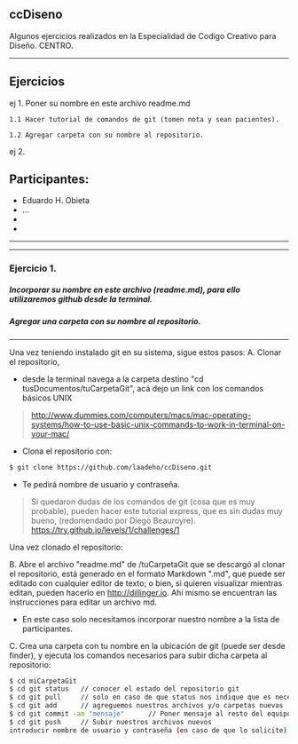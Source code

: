 ## ccDiseno

Algunos ejercicios realizados en la Especialidad de Codigo Creativo para Diseño. CENTRO.

_______________________________________
## Ejercicios 
 ej 1. Poner su nombre en este archivo readme.md

    1.1 Hacer tutorial de comandos de git (tomen nota y sean pacientes).

    1.2 Agregar carpeta con su nombre al repositorio.
 
 ej 2. 

## Participantes:

 - Eduardo H. Obieta
 - ...
 - 
 - 

_______

_______

### Ejercicio 1. 
##### Incorporar su nombre en este archivo (readme.md), para ello utilizaremos github desde la terminal.
##### Agregar una carpeta con su nombre al repositorio.
_______

 Una vez teniendo instalado git en su sistema, sigue estos pasos:
A. Clonar el repositorio, 
 * desde la terminal navega a la carpeta destino "cd tusDocumentos/tuCarpetaGit", acá dejo un link con los comandos básicos UNIX 

 > http://www.dummies.com/computers/macs/mac-operating-systems/how-to-use-basic-unix-commands-to-work-in-terminal-on-your-mac/
 -  Clona el repositorio con:
 
 ```sh
$ git clone https://github.com/laadeho/ccDiseno.git
```
 - Te pedirá nombre de usuario y contraseña. 

> Si quedaron dudas de los comandos de git (cosa que es muy probable), pueden hacer este tutorial express, que es sin dudas muy bueno, (redomendado por Diego Beauroyre). https://try.github.io/levels/1/challenges/1 

Una vez clonado el repositorio:

B. Abre el archivo "readme.md" de /tuCarpetaGit que se descargó al clonar el repositorio, está generado en el formato Markdown ".md", que puede ser editado con cualquier editor de texto; o bien, si quieren visualizar mientras editan, pueden hacerlo en http://dillinger.io. Ahí mismo se encuentran las instrucciones para editar un archivo md. 
 
-  En este caso solo necesitamos incorporar nuestro nombre a la lista de participantes.

C. Crea una carpeta con tu nombre en la ubicación de git (puede ser desde finder), y ejecuta los comandos necesarios para subir dicha carpeta al repositorio:

```sh
$ cd miCarpetaGit
$ cd git status   // conocer el estado del repositorio git
$ cd git pull     // solo en caso de que status nos indique que es necesario actualizar
$ cd git add      // agreguemos nuestros archivos y/o carpetas nuevas
$ cd git commit -am "mensaje"      // Poner mensaje al resto del equipo sobre los cambios 
$ cd git push     // Subir nuestros archivos nuevos
introducir nombre de usuario y contraseña (en caso de que lo solicite)
```